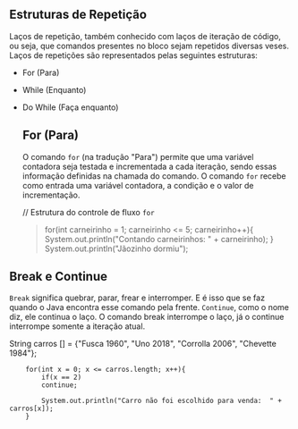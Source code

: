 ## Estruturas de Repetição

Laços de repetição, também conhecido com laços de iteração de código, ou seja, que comandos presentes no bloco sejam repetidos diversas veses.
Laços de repetições são representados pelas seguintes estruturas:

* For (Para)
* While (Enquanto)
* Do While (Faça enquanto)
  
  ## For (Para)

  O comando `for` (na tradução "Para") permite que uma variável contadora seja testada e incrementada a cada iteração, sendo essas informação definidas na chamada do comando.
  O comando `for` recebe como entrada uma variável contadora, a condição e o valor de incrementação.
  
  // Estrutura do controle de fluxo `for`

  >for(int carneirinho = 1; carneirinho <= 5; carneirinho++){
            System.out.println("Contando carneirinhos:  " + carneirinho);
        }
            System.out.println("Jãozinho dormiu");    

## Break e Continue

`Break` significa quebrar, parar, frear e interromper. E é isso que se faz quando o Java encontra esse comando pela frente.
`Continue`, como o nome diz, ele continua o laço. O comando break interrompe o laço, já o continue interrompe somente a iteração atual.

String carros [] = {"Fusca 1960", "Uno 2018", "Corrolla 2006", "Chevette 1984"};
        
        for(int x = 0; x <= carros.length; x++){
            if(x == 2)
            continue;
            
            System.out.println("Carro não foi escolhido para venda:  " + carros[x]);
        }



